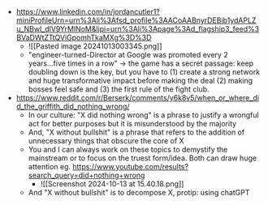 - https://www.linkedin.com/in/jordancutler1?miniProfileUrn=urn%3Ali%3Afsd_profile%3AACoAABnyrDEBib1ydAPLZu_NBwl_dIV9YrMlNoM&lipi=urn%3Ali%3Apage%3Ad_flagship3_feed%3BVaDWtZTtQViGpomhTkaMXg%3D%3D
	- ![[Pasted image 20241013003345.png]]
	- "engineer-turned-Director at Google was promoted every 2 years...five times in a row" -> the game has a secret passage: keep doubling down is the key, but you have to (1) create a strong network and huge transformative impact before making the deal (2) making bosses feel safe and (3) the first rule of the fight club.
- https://www.reddit.com/r/Berserk/comments/y6k8v5/when_or_where_did_the_griffith_did_nothing_wrong/
	- In our culture: "X did nothing wrong" is a phrase to justify a wrongful act for better purposes but it is misunderstood by the majority
	- And, "X without bullshit" is a phrase that refers to the addition of unnecessary things that obscure the core of X
	- You and I can always work on these topics to demystify the mainstream or to focus on the truest form/idea. Both can draw huge attention eg. https://www.youtube.com/results?search_query=did+nothing+wrong
		- ![[Screenshot 2024-10-13 at 15.40.18.png]]
	- And "X without bullshit" is to decompose X, protip: using chatGPT